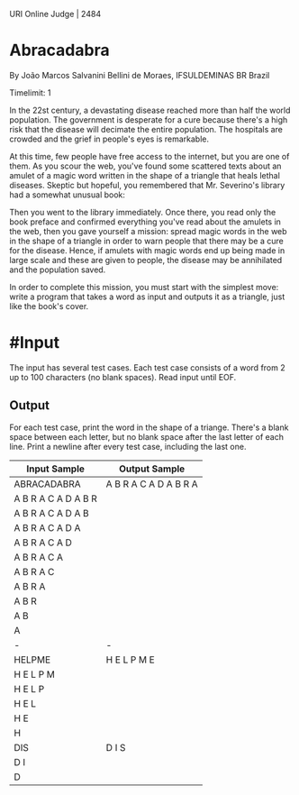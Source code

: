 URI Online Judge | 2484

# Abracadabra

By João Marcos Salvanini Bellini de Moraes, IFSULDEMINAS BR Brazil

Timelimit: 1

In the 22st century, a devastating disease reached more than half the world population. The government is desperate for a cure because there's a high risk that the disease will decimate the entire population. The hospitals are crowded and the grief in people's eyes is remarkable.

At this time, few people have free access to the internet, but you are one of them. As you scour the web, you've found some scattered texts about an amulet of a magic word written in the shape of a triangle that heals lethal diseases. Skeptic but hopeful, you remembered that Mr. Severino's library had a somewhat unusual book:

Then you went to the library immediately. Once there, you read only the book preface and confirmed everything you've read about the amulets in the web, then you gave yourself a mission: spread magic words in the web in the shape of a triangle in order to warn people that there may be a cure for the disease. Hence, if amulets with magic words end up being made in large scale and these are given to people, the disease may be annihilated and the population saved.

In order to complete this mission, you must start with the simplest move: write a program that takes a word as input and outputs it as a triangle, just like the book's cover.

# #Input

The input has several test cases. Each test case consists of a word from 2 up to 100 characters (no blank spaces). Read input until EOF.

## Output

For each test case, print the word in the shape of a triange. There's a blank space between each letter, but no blank space after the last letter of each line. Print a newline after every test case, including the last one.

Input Sample|	Output Sample
|-|-|
|ABRACADABRA|A B R A C A D A B R A
|A B R A C A D A B R
|  A B R A C A D A B
|   A B R A C A D A
|   A B R A C A D
|    A B R A C A
|      A B R A C
|       A B R A
|        A B R
|         A B
|          A
|-|-|
|HELPME|H E L P M E
| H E L P M
|  H E L P
|   H E L
|    H E
|     H
|DIS|D I S
| D I
|  D